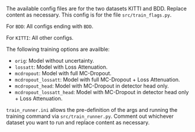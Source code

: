 The available config files are for the two datasets KITTI and BDD. Replace content as necessary. This config is for the file `src/train_flags.py`.

For `BDD`: All configs ending with `BDD`.

For `KITTI`: All other configs.

The following training options are availble:
 - `orig`: Model without uncertainty.
 - `lossatt`: Model with Loss Attenuation.
 - `mcdropout`: Model with full MC-Dropout.
 - `mcdropout_lossatt`: Model with full MC-Dropout + Loss Attenuation.
 - `mcdropout_head`: Model with MC-Dropout in detector head only.
 - `mcdropout_lossatt_head`: Model with MC-Dropout in detector head only + Loss Attenuation.

`train_runner.ini` allows the pre-definition of the args and running the training command via `src/train_runner.py`. Comment out whichever dataset you want to run and replace content as necessary.